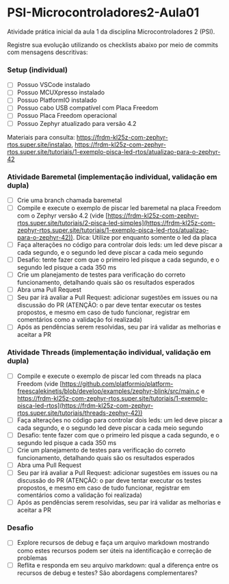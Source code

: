 # PSI-Microcontroladores2-Aula01

Atividade prática inicial da aula 1 da disciplina Microcontroladores 2 (PSI).

Registre sua evolução utilizando os checklists abaixo por meio de commits com mensagens descritivas:

### Setup (individual)
- [ ] Possuo VSCode instalado
- [ ] Possuo MCUXpresso instalado
- [ ] Possuo PlatformIO instalado
- [ ] Possuo cabo USB compatível com Placa Freedom
- [ ] Possuo Placa Freedom operacional
- [ ] Possuo Zephyr atualizado para versão 4.2

Materiais para consulta: https://frdm-kl25z-com-zephyr-rtos.super.site/instalao, https://frdm-kl25z-com-zephyr-rtos.super.site/tutoriais/1-exemplo-pisca-led-rtos/atualizao-para-o-zephyr-42

### Atividade Baremetal (implementação individual, validação em dupla)
- [ ] Crie uma branch chamada baremetal
- [ ] Compile e execute o exemplo de piscar led baremetal na placa Freedom com o Zephyr versão 4.2 (vide [https://frdm-kl25z-com-zephyr-rtos.super.site/tutoriais/2-pisca-led-simples](https://frdm-kl25z-com-zephyr-rtos.super.site/tutoriais/1-exemplo-pisca-led-rtos/atualizao-para-o-zephyr-42)). Dica: Utilize por enquanto somente o led da placa
- [ ] Faça alterações no código para controlar dois leds: um led deve piscar a cada segundo, e o segundo led deve piscar a cada meio segundo
- [ ] Desafio: tente fazer com que o primeiro led pisque a cada segundo, e o segundo led pisque a cada 350 ms
- [ ] Crie um planejamento de testes para verificação do correto funcionamento, detalhando quais são os resultados esperados
- [ ] Abra uma Pull Request
- [ ] Seu par irá avaliar a Pull Request: adicionar sugestões em issues ou na discussão do PR (ATENÇÃO: o par deve tentar executar os testes propostos, e mesmo em caso de tudo funcionar, registrar em comentários como a validação foi realizada)
- [ ] Após as pendências serem resolvidas, seu par irá validar as melhorias e aceitar a PR

### Atividade Threads (implementação individual, validação em dupla)
- [ ] Compile e execute o exemplo de piscar led com threads na placa Freedom (vide [https://github.com/platformio/platform-freescalekinetis/blob/develop/examples/zephyr-blink/src/main.c e https://frdm-kl25z-com-zephyr-rtos.super.site/tutoriais/1-exemplo-pisca-led-rtos](https://frdm-kl25z-com-zephyr-rtos.super.site/tutoriais/threads-zephyr-42))
- [ ] Faça alterações no código para controlar dois leds: um led deve piscar a cada segundo, e o segundo led deve piscar a cada meio segundo
- [ ] Desafio: tente fazer com que o primeiro led pisque a cada segundo, e o segundo led pisque a cada 350 ms
- [ ] Crie um planejamento de testes para verificação do correto funcionamento, detalhando quais são os resultados esperados
- [ ] Abra uma Pull Request
- [ ] Seu par irá avaliar a Pull Request: adicionar sugestões em issues ou na discussão do PR (ATENÇÃO: o par deve tentar executar os testes propostos, e mesmo em caso de tudo funcionar, registrar em comentários como a validação foi realizada)
- [ ] Após as pendências serem resolvidas, seu par irá validar as melhorias e aceitar a PR

### Desafio
- [ ] Explore recursos de debug e faça um arquivo markdown mostrando como estes recursos podem ser úteis na identificação e correção de problemas
- [ ] Reflita e responda em seu arquivo markdown: qual a diferença entre os recursos de debug e testes? São abordagens complementares?
